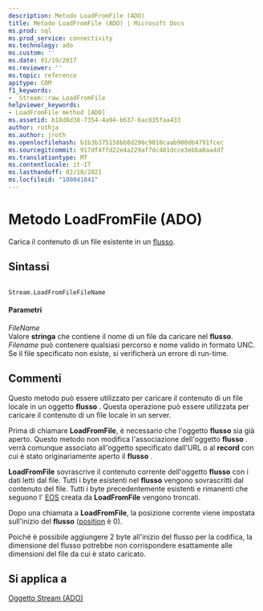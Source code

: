 ```yaml
---
description: Metodo LoadFromFile (ADO)
title: Metodo LoadFromFile (ADO) | Microsoft Docs
ms.prod: sql
ms.prod_service: connectivity
ms.technology: ado
ms.custom: ''
ms.date: 01/19/2017
ms.reviewer: ''
ms.topic: reference
apitype: COM
f1_keywords:
- _Stream::raw_LoadFromFile
helpviewer_keywords:
- LoadFromFile method [ADO]
ms.assetid: b18d8d38-7354-4a94-b637-6ac035faa433
author: rothja
ms.author: jroth
ms.openlocfilehash: b1b3b375158bb8d296c9010caab900db4791fcec
ms.sourcegitcommit: 917df4ffd22e4a229af7dc481dcce3ebba0aa4d7
ms.translationtype: MT
ms.contentlocale: it-IT
ms.lasthandoff: 02/10/2021
ms.locfileid: "100041841"
---
```

# <a name="loadfromfile-method-ado"></a>Metodo LoadFromFile (ADO)
Carica il contenuto di un file esistente in un [flusso](./stream-object-ado.md).  
  
## <a name="syntax"></a>Sintassi  
  
```  
  
Stream.LoadFromFileFileName  
```  
  
#### <a name="parameters"></a>Parametri  
 *FileName*  
 Valore **stringa** che contiene il nome di un file da caricare nel **flusso**. *Filename* può contenere qualsiasi percorso e nome valido in formato UNC. Se il file specificato non esiste, si verificherà un errore di run-time.  
  
## <a name="remarks"></a>Commenti  
 Questo metodo può essere utilizzato per caricare il contenuto di un file locale in un oggetto **flusso** . Questa operazione può essere utilizzata per caricare il contenuto di un file locale in un server.  
  
 Prima di chiamare **LoadFromFile**, è necessario che l'oggetto **flusso** sia già aperto. Questo metodo non modifica l'associazione dell'oggetto **flusso** . verrà comunque associato all'oggetto specificato dall'URL o al **record** con cui è stato originariamente aperto il **flusso** .  
  
 **LoadFromFile** sovrascrive il contenuto corrente dell'oggetto **flusso** con i dati letti dal file. Tutti i byte esistenti nel **flusso** vengono sovrascritti dal contenuto del file. Tutti i byte precedentemente esistenti e rimanenti che seguono l' [EOS](./eos-property.md) creata da **LoadFromFile** vengono troncati.  
  
 Dopo una chiamata a **LoadFromFile**, la posizione corrente viene impostata sull'inizio del **flusso** ([position](./position-property-ado.md) è 0).  
  
 Poiché è possibile aggiungere 2 byte all'inizio del flusso per la codifica, la dimensione del flusso potrebbe non corrispondere esattamente alle dimensioni del file da cui è stato caricato.  
  
## <a name="applies-to"></a>Si applica a  
 [Oggetto Stream (ADO)](./stream-object-ado.md)